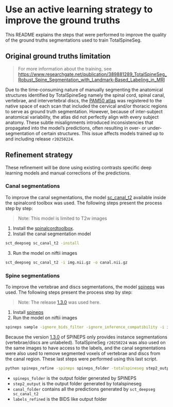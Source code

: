 # Use an active learning strategy to improve the ground truths

This README explains the steps that were performed to improve the quality of the ground truths segmentations used to train TotalSpineSeg.

## Original ground truths limitation
> For more information about the training, see https://www.researchgate.net/publication/389881289_TotalSpineSeg_Robust_Spine_Segmentation_with_Landmark-Based_Labeling_in_MRI 

Due to the time-consuming nature of manually segmenting the anatomical structures identified by TotalSpineSeg namely the spinal cord, spinal canal, vertebrae, and intervertebral discs, the [PAM50 atlas](https://pubmed.ncbi.nlm.nih.gov/29061527/) was registered to the native space of each scan that included the cervical and/or thoracic regions to serve as ground truth segmentation. However, because of inter-subject anatomical variability, the atlas did not perfectly align with every subject anatomy. These subtle misalignments introduced inconsistencies that propagated into the model’s predictions, often resulting in over- or under-segmentation of certain structures. This issue affects models trained up to and including release `r20250224`.

## Refinement strategy

These refinement will be done using existing contrasts specific deep learning models and manual corrections of the predictions.

### Canal segmentations

To improve the canal segmentations, the model [sc_canal_t2](https://spinalcordtoolbox.com/stable/user_section/command-line/deepseg/sc_canal_t2.html) available inside the spinalcord toolbox was used. The following steps present the process step by step:
> Note: This model is limited to T2w images

1. Install the [spinalcordtoolbox](https://github.com/spinalcordtoolbox/spinalcordtoolbox?tab=readme-ov-file#installation).
2. Install the canal segmentation model
```bash
sct_deepseg sc_canal_t2 -install
```
3. Run the model on niftii images
```bash
sct_deepseg sc_canal_t2 -i img.nii.gz -o canal.nii.gz
```

### Spine segmentations

To improve the vertebrae and discs segmentations, the model [spineps](https://github.com/Hendrik-code/spineps) was used. The following steps present the process step by step:
> Note: The release [1.3.0](https://github.com/Hendrik-code/spineps/releases/tag/v1.3.0) was used here.

1. Install [spineps](https://github.com/Hendrik-code/spineps?tab=readme-ov-file#installation-ubuntu)
2. Run the model on niftii images
```bash
spineps sample -ignore_bids_filter -ignore_inference_compatibility -i img.nii.gz -model_semantic t2w -model_instance instance -der_name spineps_folder
```

Because the version [1.3.0](https://github.com/Hendrik-code/spineps/releases/tag/v1.3.0) of SPINEPS only provides instance segmentations (vertebrae/discs are unlabeled). TotalSpineSeg `r20250224` was also used on the same images to have access to the labels,
and the canal segmentations were also used to remove segmented voxels of vertebrae and discs from the canal region. These last steps were performed using this last script.

```bash
python spineps_refine -spineps spineps_folder -totalspineseg step2_output -canal canal_folder -ofolder labels_refined
```
- `spineps_folder` is the output folder generated by SPINEPS
- `step2_output` is the output folder generated by totalspineseg
- `canal_folder` contains all the predictions generated by `sct_deepseg sc_canal_t2`
- `labels_refined` is the BIDS like output folder







